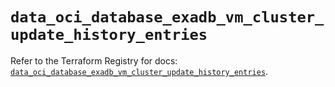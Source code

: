 # `data_oci_database_exadb_vm_cluster_update_history_entries`

Refer to the Terraform Registry for docs: [`data_oci_database_exadb_vm_cluster_update_history_entries`](https://registry.terraform.io/providers/hashicorp/oci/7.19.0/docs/data-sources/database_exadb_vm_cluster_update_history_entries).
